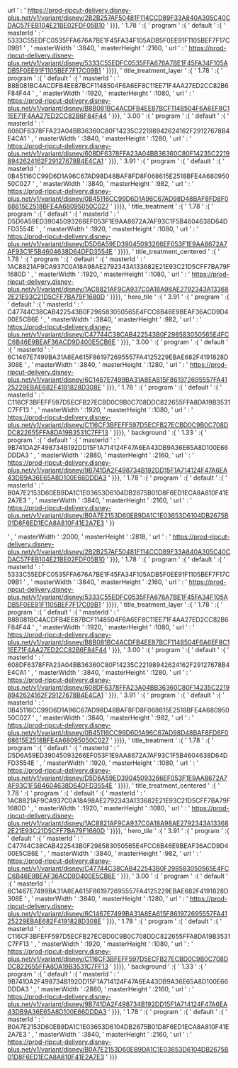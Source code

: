 url ' : ' https://prod-ripcut-delivery.disney-plus.net/v1/variant/disney/2B2B257AF50481F114CCD89F33A840A305C40CDAC57FEB104E21BE02FDF05B10 ' }}}, ' 1.78 ' :{ ' program ' :{ ' default ' :{ ' masterId ' : ' 5333C55EDFC0535FFA676A7BE1F45FA34F105ADB5F0EE91F1105BEF7F17C09B1 ' , ' masterWidth ' :3840, ' masterHeight ' :2160, ' url ' : ' https://prod-ripcut-delivery.disney-plus.net/v1/variant/disney/5333C55EDFC0535FFA676A7BE1F45FA34F105ADB5F0EE91F1105BEF7F17C09B1 ' }}}}, ' title_treatment_layer ' :{ ' 1.78 ' :{ ' program ' :{ ' default ' :{ ' masterId ' : ' B8B081BC4ACDFB4EE87BCF1148504F6A6EF8C11EE71F4AA27ED2CC82B6F84F44 ' , ' masterWidth ' :1920, ' masterHeight ' :1080, ' url ' : ' https://prod-ripcut-delivery.disney-plus.net/v1/variant/disney/B8B081BC4ACDFB4EE87BCF1148504F6A6EF8C11EE71F4AA27ED2CC82B6F84F44 ' }}}, ' 3.00 ' :{ ' program ' :{ ' default ' :{ ' masterId ' : ' 608DF6378FFA23A04BB36360C80F14235C22198942624162F29127678B4E4CA1 ' , ' masterWidth ' :3840, ' masterHeight ' :1280, ' url ' : ' https://prod-ripcut-delivery.disney-plus.net/v1/variant/disney/608DF6378FFA23A04BB36360C80F14235C22198942624162F29127678B4E4CA1 ' }}}, ' 3.91 ' :{ ' program ' :{ ' default ' :{ ' masterId ' : ' 0B45116CC99D6D1A96C67AD98D48BAF8FD8F068615E2518BFE4A68095050C027 ' , ' masterWidth ' :3840, ' masterHeight ' :982, ' url ' : ' https://prod-ripcut-delivery.disney-plus.net/v1/variant/disney/0B45116CC99D6D1A96C67AD98D48BAF8FD8F068615E2518BFE4A68095050C027 ' }}}}, ' title_treatment ' :{ ' 1.78 ' :{ ' program ' :{ ' default ' :{ ' masterId ' : ' D5D6A59ED39045093266EF053F1E9AA8672A7AF93C1F5B4604638D64DFD3554E ' , ' masterWidth ' :1920, ' masterHeight ' :1080, ' url ' : ' https://prod-ripcut-delivery.disney-plus.net/v1/variant/disney/D5D6A59ED39045093266EF053F1E9AA8672A7AF93C1F5B4604638D64DFD3554E ' }}}}, ' title_treatment_centered ' :{ ' 1.78 ' :{ ' program ' :{ ' default ' :{ ' masterId ' : ' 1AC8821AF9CA937C0A18A98AE2792343A133682E21E93C21D5CFF7BA79F1680D ' , ' masterWidth ' :1920, ' masterHeight ' :1080, ' url ' : ' https://prod-ripcut-delivery.disney-plus.net/v1/variant/disney/1AC8821AF9CA937C0A18A98AE2792343A133682E21E93C21D5CFF7BA79F1680D ' }}}}, ' hero_tile ' :{ ' 3.91 ' :{ ' program ' :{ ' default ' :{ ' masterId ' : ' C47744C38CAB422543B0F298583050565E4FCC6B46E9BEAF36ACD9D400E5CB6E ' , ' masterWidth ' :3840, ' masterHeight ' :982, ' url ' : ' https://prod-ripcut-delivery.disney-plus.net/v1/variant/disney/C47744C38CAB422543B0F298583050565E4FCC6B46E9BEAF36ACD9D400E5CB6E ' }}}, ' 3.00 ' :{ ' program ' :{ ' default ' :{ ' masterId ' : ' 6C1467E7499BA31A8EA615F861972695557FA4125229EBAE682F4191828D308E ' , ' masterWidth ' :3840, ' masterHeight ' :1280, ' url ' : ' https://prod-ripcut-delivery.disney-plus.net/v1/variant/disney/6C1467E7499BA31A8EA615F861972695557FA4125229EBAE682F4191828D308E ' }}}, ' 1.78 ' :{ ' program ' :{ ' default ' :{ ' masterId ' : ' C116CF3BFEFF597D5ECFB27ECBD0C9B0C708DDC822655FFA8DA19B3531C7FF13 ' , ' masterWidth ' :1920, ' masterHeight ' :1080, ' url ' : ' https://prod-ripcut-delivery.disney-plus.net/v1/variant/disney/C116CF3BFEFF597D5ECFB27ECBD0C9B0C708DDC822655FFA8DA19B3531C7FF13 ' }}}}, ' background ' :{ ' 1.33 ' :{ ' program ' :{ ' default ' :{ ' masterId ' : ' 9B741DA2F498734B192DD15F1A714124F47A6EA43DB9A36E65A8D100E66DDDA3 ' , ' masterWidth ' :2880, ' masterHeight ' :2160, ' url ' : ' https://prod-ripcut-delivery.disney-plus.net/v1/variant/disney/9B741DA2F498734B192DD15F1A714124F47A6EA43DB9A36E65A8D100E66DDDA3 ' }}}, ' 1.78 ' :{ ' program ' :{ ' default ' :{ ' masterId ' : ' B0A7E2153D60EB9DA1C1E03653D6104DB2675B01D8F6ED1ECA8A810F41E2A7E3 ' , ' masterWidth ' :3840, ' masterHeight ' :2160, ' url ' : ' https://prod-ripcut-delivery.disney-plus.net/v1/variant/disney/B0A7E2153D60EB9DA1C1E03653D6104DB2675B01D8F6ED1ECA8A810F41E2A7E3 ' }}

' , ' masterWidth ' :2000, ' masterHeight ' :2818, ' url ' : ' https://prod-ripcut-delivery.disney-plus.net/v1/variant/disney/2B2B257AF50481F114CCD89F33A840A305C40CDAC57FEB104E21BE02FDF05B10 ' }}}, ' 1.78 ' :{ ' program ' :{ ' default ' :{ ' masterId ' : ' 5333C55EDFC0535FFA676A7BE1F45FA34F105ADB5F0EE91F1105BEF7F17C09B1 ' , ' masterWidth ' :3840, ' masterHeight ' :2160, ' url ' : ' https://prod-ripcut-delivery.disney-plus.net/v1/variant/disney/5333C55EDFC0535FFA676A7BE1F45FA34F105ADB5F0EE91F1105BEF7F17C09B1 ' }}}}, ' title_treatment_layer ' :{ ' 1.78 ' :{ ' program ' :{ ' default ' :{ ' masterId ' : ' B8B081BC4ACDFB4EE87BCF1148504F6A6EF8C11EE71F4AA27ED2CC82B6F84F44 ' , ' masterWidth ' :1920, ' masterHeight ' :1080, ' url ' : ' https://prod-ripcut-delivery.disney-plus.net/v1/variant/disney/B8B081BC4ACDFB4EE87BCF1148504F6A6EF8C11EE71F4AA27ED2CC82B6F84F44 ' }}}, ' 3.00 ' :{ ' program ' :{ ' default ' :{ ' masterId ' : ' 608DF6378FFA23A04BB36360C80F14235C22198942624162F29127678B4E4CA1 ' , ' masterWidth ' :3840, ' masterHeight ' :1280, ' url ' : ' https://prod-ripcut-delivery.disney-plus.net/v1/variant/disney/608DF6378FFA23A04BB36360C80F14235C22198942624162F29127678B4E4CA1 ' }}}, ' 3.91 ' :{ ' program ' :{ ' default ' :{ ' masterId ' : ' 0B45116CC99D6D1A96C67AD98D48BAF8FD8F068615E2518BFE4A68095050C027 ' , ' masterWidth ' :3840, ' masterHeight ' :982, ' url ' : ' https://prod-ripcut-delivery.disney-plus.net/v1/variant/disney/0B45116CC99D6D1A96C67AD98D48BAF8FD8F068615E2518BFE4A68095050C027 ' }}}}, ' title_treatment ' :{ ' 1.78 ' :{ ' program ' :{ ' default ' :{ ' masterId ' : ' D5D6A59ED39045093266EF053F1E9AA8672A7AF93C1F5B4604638D64DFD3554E ' , ' masterWidth ' :1920, ' masterHeight ' :1080, ' url ' : ' https://prod-ripcut-delivery.disney-plus.net/v1/variant/disney/D5D6A59ED39045093266EF053F1E9AA8672A7AF93C1F5B4604638D64DFD3554E ' }}}}, ' title_treatment_centered ' :{ ' 1.78 ' :{ ' program ' :{ ' default ' :{ ' masterId ' : ' 1AC8821AF9CA937C0A18A98AE2792343A133682E21E93C21D5CFF7BA79F1680D ' , ' masterWidth ' :1920, ' masterHeight ' :1080, ' url ' : ' https://prod-ripcut-delivery.disney-plus.net/v1/variant/disney/1AC8821AF9CA937C0A18A98AE2792343A133682E21E93C21D5CFF7BA79F1680D ' }}}}, ' hero_tile ' :{ ' 3.91 ' :{ ' program ' :{ ' default ' :{ ' masterId ' : ' C47744C38CAB422543B0F298583050565E4FCC6B46E9BEAF36ACD9D400E5CB6E ' , ' masterWidth ' :3840, ' masterHeight ' :982, ' url ' : ' https://prod-ripcut-delivery.disney-plus.net/v1/variant/disney/C47744C38CAB422543B0F298583050565E4FCC6B46E9BEAF36ACD9D400E5CB6E ' }}}, ' 3.00 ' :{ ' program ' :{ ' default ' :{ ' masterId ' : ' 6C1467E7499BA31A8EA615F861972695557FA4125229EBAE682F4191828D308E ' , ' masterWidth ' :3840, ' masterHeight ' :1280, ' url ' : ' https://prod-ripcut-delivery.disney-plus.net/v1/variant/disney/6C1467E7499BA31A8EA615F861972695557FA4125229EBAE682F4191828D308E ' }}}, ' 1.78 ' :{ ' program ' :{ ' default ' :{ ' masterId ' : ' C116CF3BFEFF597D5ECFB27ECBD0C9B0C708DDC822655FFA8DA19B3531C7FF13 ' , ' masterWidth ' :1920, ' masterHeight ' :1080, ' url ' : ' https://prod-ripcut-delivery.disney-plus.net/v1/variant/disney/C116CF3BFEFF597D5ECFB27ECBD0C9B0C708DDC822655FFA8DA19B3531C7FF13 ' }}}}, ' background ' :{ ' 1.33 ' :{ ' program ' :{ ' default ' :{ ' masterId ' : ' 9B741DA2F498734B192DD15F1A714124F47A6EA43DB9A36E65A8D100E66DDDA3 ' , ' masterWidth ' :2880, ' masterHeight ' :2160, ' url ' : ' https://prod-ripcut-delivery.disney-plus.net/v1/variant/disney/9B741DA2F498734B192DD15F1A714124F47A6EA43DB9A36E65A8D100E66DDDA3 ' }}}, ' 1.78 ' :{ ' program ' :{ ' default ' :{ ' masterId ' : ' B0A7E2153D60EB9DA1C1E03653D6104DB2675B01D8F6ED1ECA8A810F41E2A7E3 ' , ' masterWidth ' :3840, ' masterHeight ' :2160, ' url ' : ' https://prod-ripcut-delivery.disney-plus.net/v1/variant/disney/B0A7E2153D60EB9DA1C1E03653D6104DB2675B01D8F6ED1ECA8A810F41E2A7E3 ' }}}
